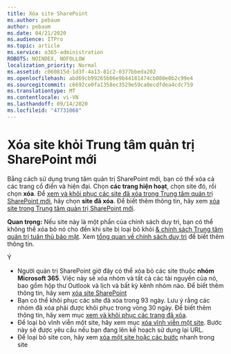 ```yaml
---
title: Xóa site SharePoint
ms.author: pebaum
author: pebaum
ms.date: 04/21/2020
ms.audience: ITPro
ms.topic: article
ms.service: o365-administration
ROBOTS: NOINDEX, NOFOLLOW
localization_priority: Normal
ms.assetid: c060815d-1d3f-4a13-81c2-0377bbeda202
ms.openlocfilehash: abd69cb99265b06e9b44181474cb080e0b2c99e4
ms.sourcegitcommit: c6692ce0fa1358ec3529e59ca0ecdfdea4cdc759
ms.translationtype: MT
ms.contentlocale: vi-VN
ms.lasthandoff: 09/14/2020
ms.locfileid: "47731068"
---
```

# <a name="delete-a-site-from-the-new-sharepoint-admin-center"></a>Xóa site khỏi Trung tâm quản trị SharePoint mới

Bằng cách sử dụng trung tâm quản trị SharePoint mới, bạn có thể xóa cả các trang cổ điển và hiện đại. Chọn **các trang hiện hoạt**, chọn site đó, rồi chọn **xóa**. Để [xem và khôi phục các site đã xóa trong Trung tâm quản trị SharePoint mới](https://docs.microsoft.com/sharepoint/view-and-restore-deleted-sites-in-new-admin-center), hãy chọn **site đã xóa**. Để biết thêm thông tin, hãy xem [xóa site trong Trung tâm quản trị SharePoint mới](https://docs.microsoft.com/sharepoint/delete-site-collection#delete-a-site-in-the-new-sharepoint-admin-center).

**Quan trọng:** Nếu site này là một phần của chính sách duy trì, bạn có thể không thể xóa bỏ nó cho đến khi site bị loại bỏ khỏi [ &amp; chính sách Trung tâm quản trị tuân thủ bảo mật](https://protection.office.com/?rfr=AdminCenter#/homepage). Xem [tổng quan về chính sách duy trì](https://docs.microsoft.com/microsoft-365/compliance/retention-policies) để biết thêm thông tin. 

Ý
- Người quản trị SharePoint giờ đây có thể xóa bỏ các site thuộc **nhóm Microsoft 365**. Việc này sẽ xóa nhóm và tất cả các tài nguyên của nó, bao gồm hộp thư Outlook và lịch và bất kỳ kênh nhóm nào. Để biết thêm thông tin, hãy xem [xóa site SharePoint](https://docs.microsoft.com/sharepoint/manage-sites-in-new-admin-center#delete-a-site)
- Bạn có thể khôi phục các site đã xóa trong 93 ngày. Lưu ý rằng các nhóm đã xóa phải được khôi phục trong vòng 30 ngày. Để biết thêm thông tin, hãy xem mục [xem và khôi phục các trang đã xóa](https://docs.microsoft.com/sharepoint/view-and-restore-deleted-sites-in-new-admin-center).
- Để loại bỏ vĩnh viễn một site, hãy xem mục [xóa vĩnh viễn một site](https://docs.microsoft.com/sharepoint/delete-site-collection#permanently-delete-a-site). Bước này sẽ được yêu cầu nếu bạn đang lên kế hoạch sử dụng lại URL. 
- Để loại bỏ site con, hãy xem [xóa một site hoặc các bước](https://support.office.com/article/Delete-a-SharePoint-site-or-subsite-bc37b743-0cef-475e-9a8c-8fc4d40179fb#__bkmkshortcut) nhanh trong site
